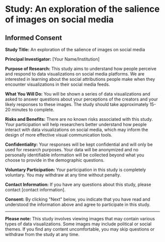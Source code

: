 # Study: An exploration of the salience of images on social media

## Informed Consent

**Study Title:** An exploration of the salience of images on social media

**Principal Investigator:** [Your Name/Institution]

**Purpose of Research:** This study aims to understand how people perceive and respond to data visualizations on social media platforms. We are interested in learning about the social attributions people make when they encounter visualizations in their social media feeds.

**What You Will Do:** You will be shown a series of data visualizations and asked to answer questions about your perceptions of the creators and your likely responses to these images. The study should take approximately 15-20 minutes to complete.

**Risks and Benefits:** There are no known risks associated with this study. Your participation will help researchers better understand how people interact with data visualizations on social media, which may inform the design of more effective visual communication tools.

**Confidentiality:** Your responses will be kept confidential and will only be used for research purposes. Your data will be anonymized and no personally identifiable information will be collected beyond what you choose to provide in the demographic questions.

**Voluntary Participation:** Your participation in this study is completely voluntary. You may withdraw at any time without penalty.

**Contact Information:** If you have any questions about this study, please contact [contact information].

**Consent:** By clicking "Next" below, you indicate that you have read and understood the information above and agree to participate in this study.

---

**Please note:** This study involves viewing images that may contain various types of data visualizations. Some images may include political or social themes. If you find any content uncomfortable, you may skip questions or withdraw from the study at any time.